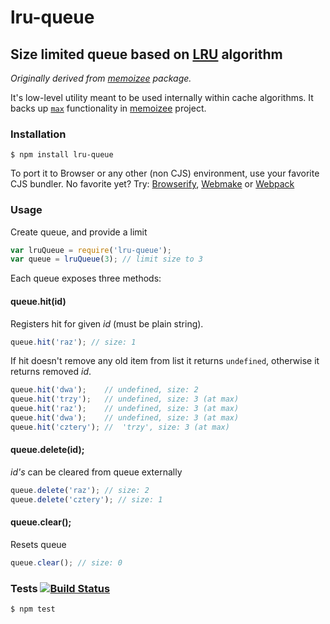 # lru-queue



























































































































































































































<extoc></extoc>

## Size limited queue based on [LRU](http://en.wikipedia.org/wiki/Least_Recently_Used#LRU) algorithm

_Originally derived from [memoizee](https://github.com/medikoo/memoize) package._

It's low-level utility meant to be used internally within cache algorithms. It backs up [`max`](https://github.com/medikoo/memoize#limiting-cache-size) functionality in [memoizee](https://github.com/medikoo/memoize) project.

### Installation

	$ npm install lru-queue

To port it to Browser or any other (non CJS) environment, use your favorite CJS bundler. No favorite yet? Try: [Browserify](http://browserify.org/), [Webmake](https://github.com/medikoo/modules-webmake) or [Webpack](http://webpack.github.io/)

### Usage

Create queue, and provide a limit

```javascript
var lruQueue = require('lru-queue');
var queue = lruQueue(3); // limit size to 3
```

Each queue exposes three methods:

#### queue.hit(id)

Registers hit for given _id_ (must be plain string).

```javascript
queue.hit('raz'); // size: 1
```

If hit doesn't remove any old item from list it returns `undefined`, otherwise it returns removed _id_.


```javascript
queue.hit('dwa');    // undefined, size: 2
queue.hit('trzy');   // undefined, size: 3 (at max)
queue.hit('raz');    // undefined, size: 3 (at max)
queue.hit('dwa');    // undefined, size: 3 (at max)
queue.hit('cztery'); //  'trzy', size: 3 (at max)

```

#### queue.delete(id);

_id's_ can be cleared from queue externally

```javascript
queue.delete('raz'); // size: 2
queue.delete('cztery'); // size: 1
```

#### queue.clear();

Resets queue

```javascript
queue.clear(); // size: 0
```

### Tests [![Build Status](https://travis-ci.org/medikoo/lru-queue.png)](https://travis-ci.org/medikoo/lru-queue)

	$ npm test

